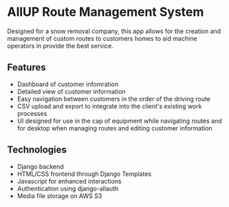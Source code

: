# AllUP Route Management System

Designed for a snow removal company, this app allows for the creation and management of custom routes to customers homes to aid machine operators in provide the best service.

## Features
- Dashboard of customer infomration
- Detailed view of customer information
- Easy navigation between customers in the order of the driving route
- CSV upload and export to integrate into the client's existing work processes
- UI designed for use in the cap of equipment while navigating routes and for desktop when managing routes and editing customer information

## Technologies
- Django backend
- HTML/CSS frontend through Django Templates
- Javascript for enhanced interactions
- Authentication using django-allauth
- Media file storage on AWS S3